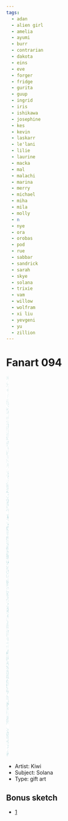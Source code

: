```yaml
---
tags:
  - adan
  - alien girl
  - amelia
  - ayumi
  - burr
  - contrarian
  - dakota
  - eins
  - eve
  - forger
  - fridge
  - gurita
  - guup
  - ingrid
  - iris
  - ishikawa
  - josephine
  - kes
  - kevin
  - laskarr
  - le'lani
  - lilie
  - laurine
  - macka
  - mal
  - malachi
  - marina
  - merry
  - michael
  - miha
  - mila
  - molly
  - n
  - nye
  - ora
  - orobas
  - pod
  - rue
  - sabbar
  - sandrick
  - sarah
  - skye
  - solana
  - trixie
  - vam
  - willow
  - wolfram
  - xi liu
  - yevgeni
  - yu
  - zillion
---
```


# Fanart 094

<img src="assets/2025-07-10_fanimage-168.jpg">

- Artist: Kiwi
- Subject: Solana
- Type: gift art

## Bonus sketch

- [1](assets/2025-07-10_fanimage-169.png)
